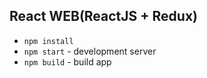 
## React WEB(ReactJS + Redux)

* `npm install`
* `npm start` - development server
* `npm build` - build app

